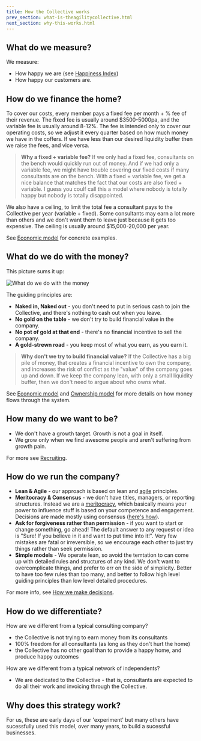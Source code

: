 ```yaml
---
title: How the Collective works
prev_section: what-is-theagilitycollective.html
next_section: why-this-works.html
---
```



What do we measure?
-------------------

We measure:

-   How happy we are (see [Happiness Index](happiness-index.html))
-   How happy our customers are. 

How do we finance the home?
---------------------------

To cover our costs, every member pays a fixed fee per month + % fee of their revenue. The fixed fee is usually around  $3500-5000pa, and the variable fee is usually around 8-12%. The fee is intended only to cover our operating costs, so we adjust it every quarter based on how much money we have in the coffers. If we have less than our desired liquidity buffer then we raise the fees, and vice versa.

> **Why a fixed + variable fee?** If we only had a fixed fee, consultants on the bench would quickly run out of money. And if we had only a variable fee, we might have trouble covering our fixed costs if many consultants are on the bench. With a fixed + variable fee, we get a nice balance that matches the fact that our costs are also fixed + variable. I guess you coulf call this a model where nobody is totally happy but nobody is totally disappointed.

We also have a ceiling, to limit the total fee a consultant pays to the Collective per year (variable + fixed). Some consultants may earn a lot more than others and we don't want them to leave just because it gets too expensive. The ceiling is usually around $15,000-20,000 per year.

See [Economic model](economic-model.html) for concrete examples.

What do we do with the money?
-----------------------------

This picture sums it up:

![What do we do with the money](../assets/WhatDoWeDoWithTheMoney.png "What do we do with the money")

The guiding principles are:

-   **Naked in, Naked out** - you don't need to put in serious cash to join the Collective, and there's nothing to cash out when you leave.
-   **No gold on the table** - we don't try to build financial value in the company.
-   **No pot of gold at that end** - there's no financial incentive to sell the company.
-   **A gold-strewn road** - you keep most of what you earn, as you earn it.

> **Why don't we try to build financial value?** If the Collective has a big pile of money, that creates a financial incentive to own the company, and increases the risk of conflict as the "value" of the company goes up and down. If we keep the company lean, with only a small liquidity buffer, then we don't need to argue about who owns what.

See [Economic model](economic-model.html) and [Ownership model](ownership-model.html) for more details on how money flows through the system.

How many do we want to be?
--------------------------

-   We don't have a growth target. Growth is not a goal in itself.
-   We grow only when we find awesome people and aren't suffering from growth pain.

For more see [Recruiting](recruiting.html).

How do we run the company?
--------------------------

-   **Lean & Agile** - our approach is based on lean and [agile](http://agilemanifesto.org) principles.
-   **Meritocracy & Consensus** - we don't have titles, managers, or reporting structures. Instead we are a [meritocracy](http://en.wikipedia.org/wiki/Meritocracy), which basically means your power to influence stuff is based on your competence and engagement. Decisions are made mostly using consensus ([here's how](decisions.html)).
-   **Ask for forgiveness rather than permission** - if you want to start or change something, go ahead! The default answer to any request or idea is "Sure! If you believe in it and want to put time into it!". Very few mistakes are fatal or irreversible, so we encourage each other to just try things rather than seek permission.
-   **Simple models** - We operate lean, so avoid the temtation to can come up with detailed rules and structures of any kind. We don't want to overcomplicate things, and prefer to err on the side of simplicity. Better to have too few rules than too many, and better to follow high level guiding principles than low level detailed procedures.

For more info, see [How we make decisions](decisions.html).

How do we differentiate?
------------------------

How are we different from a typical consulting company?

-   the Collective is not trying to earn money from its consultants
-   100% freedom for all consultants (as long as they don't hurt the home)
-   the Collective has no other goal than to provide a happy home, and produce happy outcomes

How are we different from a typical network of independents?

-   We are dedicated to the Collective - that is, consultants are expected to do all their work and invoicing through the Collective.

Why does this strategy work?
----------------------------

For us, these are early days of our 'experiment' but many others have sucessfully used this model, over many years, to build a sucessful businesses.

